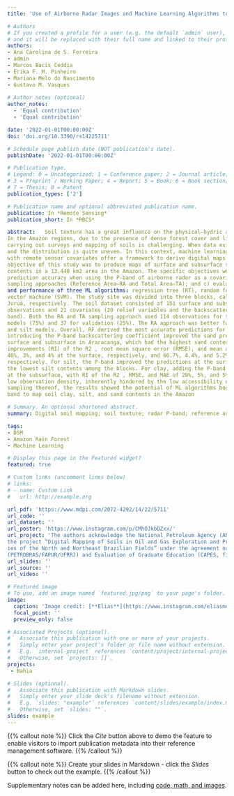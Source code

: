 ```yaml
---
title: 'Use of Airborne Radar Images and Machine Learning Algorithms to Map Soil Clay, Silt, and Sand Contents in Remote Areas under the Amazon Rainforest'

# Authors
# If you created a profile for a user (e.g. the default `admin` user), write the username (folder name) here
# and it will be replaced with their full name and linked to their profile.
authors:
- Ana Carolina de S. Ferreira
- admin
- Marcos Bacis Ceddia
- Érika F. M. Pinheiro
- Mariana Melo do Nascimento
- Gustavo M. Vasques
  
# Author notes (optional)
author_notes:
  - 'Equal contribution'
  - 'Equal contribution'

date: '2022-01-01T00:00:00Z'
doi: 'doi.org/10.3390/rs14225711'

# Schedule page publish date (NOT publication's date).
publishDate: '2022-01-01T00:00:00Z'

# Publication type.
# Legend: 0 = Uncategorized; 1 = Conference paper; 2 = Journal article;
# 3 = Preprint / Working Paper; 4 = Report; 5 = Book; 6 = Book section;
# 7 = Thesis; 8 = Patent
publication_types: ['2']

# Publication name and optional abbreviated publication name.
publication: In *Remote Sensing*
publication_short: In *RBCS*

abstract:   Soil texture has a great influence on the physical–hydric and chemical behavior of soils.
In the Amazon regions, due to the presence of dense forest cover and limited access to roads,
carrying out surveys and mapping of soils is challenging. When data exist, they are relatively sparse
and the distribution is quite uneven. In this context, machine learning algorithms (ML) associated
with remote sensor covariates offer a framework to derive digital maps of soil attributes. The
objective of this study was to produce maps of surface and subsurface soil clay, silt, and sand
contents in a 13.440 km2 area in the Amazon. The specific objectives were to a) evaluate the gain in
prediction accuracy when using the P-band of airborne radar as a covariate; b) evaluate two
sampling approaches (Reference Area—RA and Total Area—TA); and c) evaluate the transferability
and performance of three ML algorithms: regression tree (RT), random forest (RF), and support
vector machine (SVM). The study site was divided into three blocks, called Urucu, Araracanga, and
Juruá, respectively. The soil dataset consisted of 151 surface and subsurface sand, silt, and clay
observations and 21 covariates (20 relief variables and the backscattering coefficient from the P-
band). Both the RA and TA sampling approach used 114 observations for training the prediction
models (75%) and 37 for validation (25%). The RA approach was better for the development of sand
and silt models. Overall, RF derived the most accurate predictions for all variables. The effect of
introducing the P-band backscattering coefficient improved the sand prediction accuracy at the
surface and subsurface in Araracanga, which had the highest sand content, with relative
improvements (RI) of the R2 , root mean square error (RMSE), and mean absolute error (MAE) of
46%, 3%, and 4% at the surface, respectively, and 66.7%, 4.4%, and 5.2% at the subsurface,
respectively. For silt, the P-band improved the predictions at the surface in Araracanga, which had
the lowest silt contents among the blocks. For clay, adding the P-band improved the RF predictions
at the subsurface, with RI of the R2 , RMSE, and MAE of 29%, 5%, and 5%, respectively. Despite the
low observation density, inherently hindered by the low accessibility of the area and high costs of
sampling thereof, the results showed the potential of ML algorithms boosted by airborne radar P-
band to map soil clay, silt, and sand contents in the Amazon 

# Summary. An optional shortened abstract.
summary: Digital soil mapping; soil texture; radar P-band; reference area; soil survey

tags:
- DSM
- Amazon Rain Forest
- Machine Learning

# Display this page in the Featured widget?
featured: true

# Custom links (uncomment lines below)
# links:
# - name: Custom Link
#   url: http://example.org

url_pdf: 'https://www.mdpi.com/2072-4292/14/22/5711'
url_code: ''
url_dataset: ''
url_poster: 'https://www.instagram.com/p/CMhOJkbDZxx/'
url_project: 'The authors acknowledge the National Petroleum Agency (ANP) for funding
the project “Digital Mapping of Soils in Oil and Gas Exploration and Production Areas—Case Stud-
ies of the North and Northeast Brazilian Fields” under the agreement number 5850.0105881.17.9
(PETROBRAS/FAPUR/UFRRJ) and Evaluation of Graduate Education (CAPES, finance code 001)'
url_slides: ''
url_source: ''
url_video: ''

# Featured image
# To use, add an image named `featured.jpg/png` to your page's folder.
image:
  caption: 'Image credit: [**Elias**](https://www.instagram.com/eliasmendescosta/?hl=pt-br)'
  focal_point: ''
  preview_only: false

# Associated Projects (optional).
#   Associate this publication with one or more of your projects.
#   Simply enter your project's folder or file name without extension.
#   E.g. `internal-project` references `content/project/internal-project/index.md`.
#   Otherwise, set `projects: []`.
projects:
 - Bahia

# Slides (optional).
#   Associate this publication with Markdown slides.
#   Simply enter your slide deck's filename without extension.
#   E.g. `slides: "example"` references `content/slides/example/index.md`.
#   Otherwise, set `slides: ""`.
slides: example
---
```


{{% callout note %}}
Click the _Cite_ button above to demo the feature to enable visitors to import publication metadata into their reference management software.
{{% /callout %}}

{{% callout note %}}
Create your slides in Markdown - click the _Slides_ button to check out the example.
{{% /callout %}}

Supplementary notes can be added here, including [code, math, and images](https://wowchemy.com/docs/writing-markdown-latex/).
